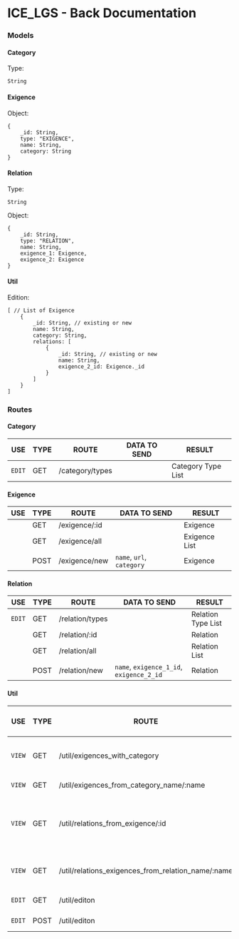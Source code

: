 # ICE_LGS - Back Documentation

### Models

#### Category

Type:
```
String
```

#### Exigence

Object:
```
{
    _id: String,
    type: "EXIGENCE",
    name: String,
    category: String
}
```

#### Relation

Type:
```
String
```

Object:
```
{
    _id: String,
    type: "RELATION",
    name: String,
    exigence_1: Exigence,
    exigence_2: Exigence
}
```

#### Util

Edition:
```
[ // List of Exigence
    {
        _id: String, // existing or new
        name: String,
        category: String,
        relations: [
            {
                _id: String, // existing or new
                name: String,
                exigence_2_id: Exigence._id
            }
        ]
    }
]
```

### Routes

#### Category

| USE | TYPE | ROUTE | DATA TO SEND | RESULT |
| --- | --- | --- | --- | --- |
| `EDIT` | GET | /category/types | | Category Type List |

#### Exigence

| USE | TYPE | ROUTE | DATA TO SEND | RESULT |
| --- | --- | --- | --- | --- |
| | GET | /exigence/:id | | Exigence |
| | GET | /exigence/all | | Exigence List |
| | POST | /exigence/new | `name`, `url`, `category` | Exigence |

#### Relation

| USE | TYPE | ROUTE | DATA TO SEND | RESULT |
| --- | --- | --- | --- | --- |
| `EDIT` | GET | /relation/types | | Relation Type List |
| | GET | /relation/:id | | Relation |
| | GET | /relation/all | | Relation List |
| | POST | /relation/new | `name`, `exigence_1_id`, `exigence_2_id` | Relation |

#### Util

| USE | TYPE | ROUTE | DATA TO SEND | RESULT |
| --- | --- | --- | --- | --- |
| `VIEW` | GET | /util/exigences_with_category | | Exigence List, Category List |
| `VIEW` | GET | /util/exigences_from_category_name/:name | | Exigence List |
| `VIEW` | GET | /util/relations_from_exigence/:id | | Exigence List, Relation List, Exigence List |
| `VIEW` | GET | /util/relations_exigences_from_relation_name/:name | | Exigence List, Exigence List |
| `EDIT` | GET | /util/editon | | Util Edition |
| `EDIT` | POST | /util/editon | Util Edition | |
